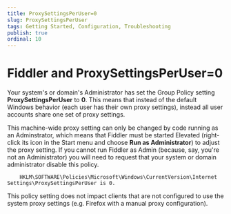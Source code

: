 ```yaml
---
title: ProxySettingsPerUser=0
slug: ProxySettingsPerUser
tags: Getting Started, Configuration, Troubleshooting
publish: true
ordinal: 10
---
```


Fiddler and ProxySettingsPerUser=0
==================================


Your system's or domain's Administrator has set the Group Policy setting **ProxySettingsPerUser** to **0**. This means that instead of the default Windows behavior (each user has their own proxy settings), instead all user accounts share one set of proxy settings.

This machine-wide proxy setting can only be changed by code running as an Adminstrator, which means that Fiddler must be started Elevated (right-click its icon in the Start menu and choose **Run as Administrator**) to adjust the proxy setting. If you cannot run Fiddler as Admin (because, say, you're not an Administrator) you will need to request that your system or domain administrator disable this policy.

		HKLM\SOFTWARE\Policies\Microsoft\Windows\CurrentVersion\Internet Settings\ProxySettingsPerUser is 0.

This policy setting does not impact clients that are not configured to use the system proxy settings (e.g. Firefox with a manual proxy configuration).
